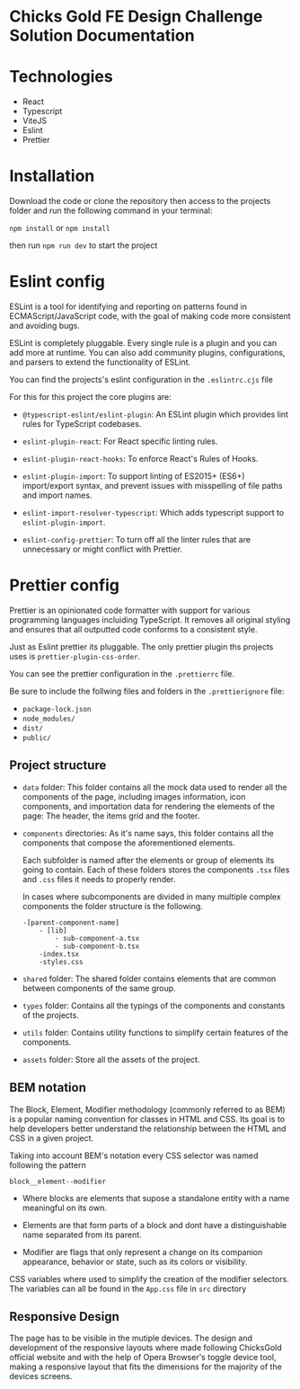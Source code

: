 # Chicks Gold FE Design Challenge Solution Documentation

# Technologies

-   React
-   Typescript
-   ViteJS
-   Eslint
-   Prettier

# Installation

Download the code or clone the repository then access to the projects folder and run the following command in your terminal:

`npm install` or `npm install`

then run `npm run dev` to start the project

# Eslint config

ESLint is a tool for identifying and reporting on patterns found in ECMAScript/JavaScript code, with the goal of making code more consistent and avoiding bugs.

ESLint is completely pluggable. Every single rule is a plugin and you can add more at runtime. You can also add community plugins, configurations, and parsers to extend the functionality of ESLint.

You can find the projects's eslint configuration in the `.eslintrc.cjs` file

For this for this project the core plugins are:

-   `@typescript-eslint/eslint-plugin`: An ESLint plugin which provides lint rules for TypeScript codebases.

-   `eslint-plugin-react`: For React specific linting rules.

-   `eslint-plugin-react-hooks`: To enforce React's Rules of Hooks.

-   `eslint-plugin-import`: To support linting of ES2015+ (ES6+) import/export syntax, and prevent issues with misspelling of file paths and import names.

-   `eslint-import-resolver-typescript`: Which adds typescript support to `eslint-plugin-import`.

-   `eslint-config-prettier`: To turn off all the linter rules that are unnecessary or might conflict with Prettier.

# Prettier config

Prettier is an opinionated code formatter with support for various programming languages incluiding TypeScript. It removes all original styling and ensures that all outputted code conforms to a consistent style.

Just as Eslint prettier its pluggable. The only prettier plugin ths projects uses is `prettier-plugin-css-order`.

You can see the prettier configuration in the `.prettierrc` file.

Be sure to include the follwing files and folders in the
`.prettierignore` file:

-   `package-lock.json`
-   `node_modules/`
-   `dist/`
-   `public/`

## Project structure

-   `data` folder: This folder contains all the mock data used to render all the components of the page, including images information, icon components, and importation data for rendering the elements of the page: The header, the items grid and the footer.

-   `components` directories: As it's name says, this folder contains all the components that compose the aforementioned elements.

    Each subfolder is named after the elements or group of elements its going to contain. Each of these folders stores the components `.tsx` files and `.css` files it needs to properly render.

    In cases where subcomponents are divided in many multiple complex components the folder structure is the following.

    ```
    -[parent-component-name]
        - [lib]
            - sub-component-a.tsx
            - sub-component-b.tsx
        -index.tsx
        -styles.css
    ```

-   `shared` folder: The shared folder contains elements that are common between components of the same group.

-   `types` folder: Contains all the typings of the components and constants of the projects.

-   `utils` folder: Contains utility functions to simplify certain features of the components.

-   `assets` folder: Store all the assets of the project.

## BEM notation

The Block, Element, Modifier methodology (commonly referred to as BEM) is a popular naming convention for classes in HTML and CSS. Its goal is to help developers better understand the relationship between the HTML and CSS in a given project.

Taking into account BEM's notation every CSS selector was named following the pattern

`block__element--modifier`

-   Where blocks are elements that supose a standalone entity with a name meaningful on its own.

-   Elements are that form parts of a block and dont have a distinguishable name separated from its parent.

-   Modifier are flags that only represent a change on its companion appearance, behavior or state, such as its colors or visibility.

CSS variables where used to simplify the creation of the modifier selectors. The variables can all be found in the `App.css` file in `src` directory

## Responsive Design

The page has to be visible in the mutiple devices. The design and development of the responsive layouts where made following ChicksGold official website and with the help of Opera Browser's toggle device tool, making a responsive layout that fits the dimensions for the majority of the devices screens.
